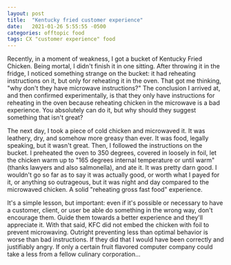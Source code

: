 ```yaml
---
layout: post
title:  "Kentucky fried customer experience"
date:   2021-01-26 5:55:55 -0500
categories: offtopic food
tags: CX "customer experience" food
---
```

Recently, in a moment of weakness, I got a bucket of Kentucky Fried Chicken.  Being mortal, I didn't finish it in one sitting.  After throwing it in the fridge, I noticed something strange on the bucket: it had reheating instructions on it, but only for reheating it in the oven.  That got me thinking, "why don't they have microwave instructions?"  The conclusion I arrived at, and then confirmed experimentally, is that they only have instructions for reheating in the oven because reheating chicken in the microwave is a bad experience.  You absolutely can do it, but why should they suggest something that isn't great?

The next day, I took a piece of cold chicken and microwaved it.  It was leathery, dry, and somehow more greasy than ever.  It was food, legally speaking, but it wasn't great.  Then, I followed the instructions on the bucket.  I preheated the oven to 350 degrees, covered in loosely in foil, let the chicken warm up to "165 degrees internal temperature or until warm" (thanks lawyers and also salmonella), and ate it.  It was pretty darn good.  I wouldn't go so far as to say it was actually good, or worth what I payed for it, or anything so outrageous, but it was night and day compared to the microwaved chicken.  A solid "reheating gross fast food" experience.

It's a simple lesson, but important: even if it's possible or necessary to have a customer, client, or user be able do something in the wrong way, don't encourage them.  Guide them towards a better experience and they'll appreciate it.  With that said, KFC did not embed the chicken with foil to prevent microwaving.  Outright preventing less than optimal behavior is worse than bad instructions.  If they did that I would have been correctly and justifiably angry.  If only a certain fruit flavored computer company could take a less from a fellow culinary corporation...